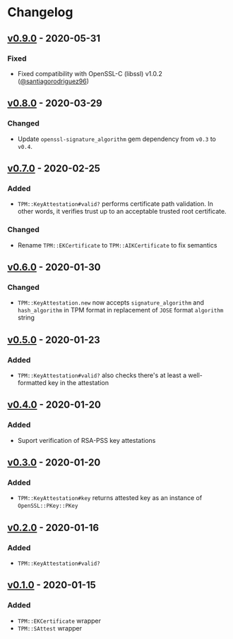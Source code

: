 # Changelog

## [v0.9.0] - 2020-05-31

### Fixed

- Fixed compatibility with OpenSSL-C (libssl) v1.0.2 ([@santiagorodriguez96])

## [v0.8.0] - 2020-03-29

### Changed

- Update `openssl-signature_algorithm` gem dependency from `v0.3` to `v0.4`.

## [v0.7.0] - 2020-02-25

### Added

- `TPM::KeyAttestation#valid?` performs certificate path validation. In other words, it verifies trust up
to an acceptable trusted root certificate.

### Changed

- Rename `TPM::EKCertificate` to `TPM::AIKCertificate` to fix semantics

## [v0.6.0] - 2020-01-30

### Changed

- `TPM::KeyAttestation.new` now accepts `signature_algorithm` and `hash_algorithm` in TPM format in
replacement of `JOSE` format `algorithm` string

## [v0.5.0] - 2020-01-23

### Added

- `TPM::KeyAttestation#valid?` also checks there's at least a well-formatted key in the attestation

## [v0.4.0] - 2020-01-20

### Added

- Suport verification of RSA-PSS key attestations

## [v0.3.0] - 2020-01-20

### Added

- `TPM::KeyAttestation#key` returns attested key as an instance of `OpenSSL::PKey::PKey`

## [v0.2.0] - 2020-01-16

### Added

- `TPM::KeyAttestation#valid?`

## [v0.1.0] - 2020-01-15

### Added

- `TPM::EKCertificate` wrapper
- `TPM::SAttest` wrapper

[v0.9.0]: https://github.com/cedarcode/tpm-key_attestation/compare/v0.8.0...v0.9.0/
[v0.8.0]: https://github.com/cedarcode/tpm-key_attestation/compare/v0.7.0...v0.8.0/
[v0.7.0]: https://github.com/cedarcode/tpm-key_attestation/compare/v0.6.0...v0.7.0/
[v0.6.0]: https://github.com/cedarcode/tpm-key_attestation/compare/v0.5.0...v0.6.0/
[v0.5.0]: https://github.com/cedarcode/tpm-key_attestation/compare/v0.4.0...v0.5.0/
[v0.4.0]: https://github.com/cedarcode/tpm-key_attestation/compare/v0.3.0...v0.4.0/
[v0.3.0]: https://github.com/cedarcode/tpm-key_attestation/compare/v0.2.0...v0.3.0/
[v0.2.0]: https://github.com/cedarcode/tpm-key_attestation/compare/v0.1.0...v0.2.0/
[v0.1.0]: https://github.com/cedarcode/tpm-key_attestation/compare/57c926ef7e83830cee8d111fdc5ccaf99ab2e861...v0.1.0/

[@santiagorodriguez96]: https://github.com/santiagorodriguez96
